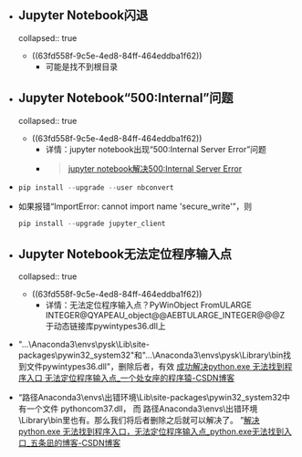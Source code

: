 - ## Jupyter Notebook闪退
  collapsed:: true
	- ((63fd558f-9c5e-4ed8-84ff-464eddba1f62))
		- 可能是找不到根目录
- ## Jupyter Notebook“500:Internal”问题
  collapsed:: true
	- ((63fd558f-9c5e-4ed8-84ff-464eddba1f62))
		- 详情：jupyter notebook出现“500:Internal Server Error”问题
		- >[jupyter notebook解决500:Internal Server Error](https://cloud.tencent.com/developer/article/1757774)
- ``` python
  pip install --upgrade --user nbconvert
  ```
- 如果报错“ImportError: cannot import name 'secure_write'”，则
  
  ``` python
  pip install --upgrade jupyter_client
  ```
- ## Jupyter Notebook无法定位程序输入点
  collapsed:: true
	- ((63fd558f-9c5e-4ed8-84ff-464eddba1f62))
		- 详情：无法定位程序输入点？PyWinObject FromULARGE INTEGER@QYAPEAU_object@@AEBTULARGE_INTEGER@@@Z于动态链接库pywintypes36.dll上
- "...\Anaconda3\\envs\\pysk\\Lib\\site-packages\\pywin32_system32"和\"...\Anaconda3\\envs\\pysk\\Library\\bin找到文件pywintypes36.dll"，删除后者，有效 [成功解决python.exe 无法找到程序入口 无法定位程序输入点_一个处女座的程序猿-CSDN博客](https://blog.csdn.net/qq_41185868/article/details/103557501)
- “路径Anaconda3\envs\出错环境\Lib\site-packages\pywin32_system32中有一个文件  pythoncom37.dll，  而  路径Anaconda3\envs\出错环境\Library\bin里也有。那么我们将后者删除之后就可以解决了。 ”[解决python.exe 无法找到程序入口，无法定位程序输入点_python.exe无法找到入口_五条凪的博客-CSDN博客](https://blog.csdn.net/chenjialehhh/article/details/127668658)